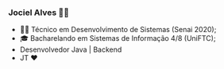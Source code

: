 ### Jociel Alves 👨‍💻 
- 👨‍🎓 Técnico em Desenvolvimento de Sistemas (Senai 2020);
- 🎓 Bacharelando em Sistemas de Informação 4/8 (UniFTC);
- Desenvolvedor Java | Backend 
- JT ❤️
